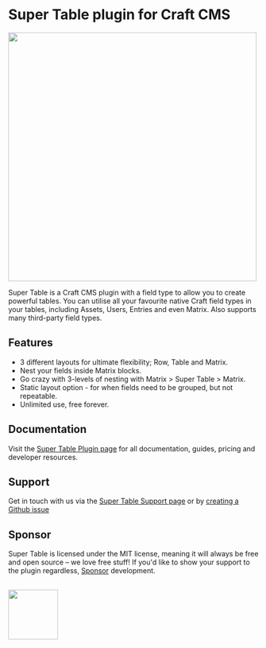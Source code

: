 # Super Table plugin for Craft CMS
<img width="500" src="https://verbb.imgix.net/plugins/super-table/super-table-social-card.png?v=1">

Super Table is a Craft CMS plugin with a field type to allow you to create powerful tables. You can utilise all your favourite native Craft field types in your tables, including Assets, Users, Entries and even Matrix. Also supports many third-party field types.

## Features
- 3 different layouts for ultimate flexibility; Row, Table and Matrix.
- Nest your fields inside Matrix blocks.
- Go crazy with 3-levels of nesting with Matrix > Super Table > Matrix.
- Static layout option - for when fields need to be grouped, but not repeatable.
- Unlimited use, free forever.

## Documentation
Visit the [Super Table Plugin page](https://verbb.io/craft-plugins/super-table) for all documentation, guides, pricing and developer resources.

## Support
Get in touch with us via the [Super Table Support page](https://verbb.io/craft-plugins/super-table/support) or by [creating a Github issue](https://github.com/verbb/super-table/issues)

## Sponsor
Super Table is licensed under the MIT license, meaning it will always be free and open source – we love free stuff! If you'd like to show your support to the plugin regardless, [Sponsor](https://github.com/sponsors/verbb) development.

<h2></h2>

<a href="https://verbb.io" target="_blank">
    <img width="100" src="https://verbb.io/assets/img/verbb-pill.svg">
</a>

